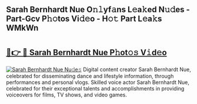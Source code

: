 ## Sarah Bernhardt Nue O𝚗𝚕yf𝚊ns L𝚎a𝚔ed N𝚞𝚍es - Part-Gcv P𝚑𝚘tos Vi𝚍𝚎o - H𝚘𝚝 Part L𝚎a𝚔s WMkWn

# <h2><a href="http://kf2gwng.oniu.top/?m=Sarah+Bernhardt+Nue">🔗👉 🔴 Sarah Bernhardt Nue P𝚑ot𝚘𝚜 V𝚒d𝚎o</a></h2>

[![Sarah Bernhardt Nue Nu𝚍e𝚜](https://i.imgur.com/0qMVB7G.gif)](http://kf2gwng.oniu.top/?m=Sarah+Bernhardt+Nue)
Digital content creator Sarah Bernhardt Nue, celebrated for disseminating dance and lifestyle information, through performances and personal vlogs. Skilled voice actor Sarah Bernhardt Nue, celebrated for their exceptional talents and accomplishments in providing voiceovers for films, TV shows, and video games.  
